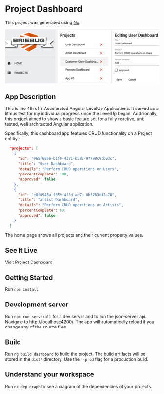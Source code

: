 # Project Dashboard

This project was generated using [Nx](https://nx.dev).

![AppScreenShot](./apps/dashboard/src/assets/screenshots/projects-screenshot.png)

## App Description

This is the 4th of 8 Accelerated Angular LevelUp Applications.
It served as a litmus test for my individual progress since the LevelUp began. Additionally, this project aimed to show a basic feature set for a fully reactive, unit tested, well architected Angular application.

Specifically, this dashboard app features CRUD functionality on a Project entitiy -

```json
  "projects": [
    {
      "id": "965f68e6-b1f9-4321-b583-97798c9cb03c",
      "title": "User Dashboard",
      "details": "Perform CRUD operations on Users",
      "percentComplete": 100,
      "approved": false
    },
    {
      "id": "e8f6945a-f059-4f5d-ad7c-6b3763d92a70",
      "title": "Artist Dashboard",
      "details": "Perform CRUD operations on Artists",
      "percentComplete": 90,
      "approved": false
    }
  ]
```

The home page shows all projects and their current property values.

## See It Live

[Visit Project Dashboard](https://levelup-angular-04-projects.surge.sh/)

## Getting Started

Run `npm install`.

## Development server

Run `npm run serve:all` for a dev server and to run the json-server api. Navigate to http://localhost:4200/. The app will automatically reload if you change any of the source files.

## Build

Run `ng build dashboard` to build the project. The build artifacts will be stored in the `dist/` directory. Use the `--prod` flag for a production build.

## Understand your workspace

Run `nx dep-graph` to see a diagram of the dependencies of your projects.
